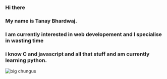 ### Hi there
### My name is Tanay Bhardwaj.
### I am currently interested in web developement and I specialise in wasting time
### i know C and javascript and all that stuff and am currently learning python.
![big chungus ](https://avatars2.githubusercontent.com/u/70639071?s=460&u=89b229dba0282dc86dc60433195787143a124bd9&v=4)
